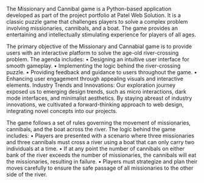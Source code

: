 The Missionary and Cannibal game is a Python-based application developed as part of the project portfolio at Patel Web Solution. It is a classic puzzle game that challenges players to solve a complex problem involving missionaries, cannibals, and a boat. The game provides an entertaining and intellectually stimulating experience for players of all ages.

The primary objective of the Missionary and Cannabial game is to provide users with an interactive platform to solve the age-old river-crossing problem. The agenda includes:
• Designing an intuitive user interface for smooth gameplay.
• Implementing the logic behind the river-crossing puzzle.
• Providing feedback and guidance to users throughout the game.
• Enhancing user engagement through appealing visuals and interactive elements.
Industry Trends and Innovations: Our exploration journey exposed us to emerging design trends, such as micro interactions, dark mode interfaces, and minimalist aesthetics. By staying abreast of industry innovations, we cultivated a forward-thinking approach to web design, integrating novel concepts into our projects.

The game follows a set of rules governing the movement of missionaries, cannibals, and the boat across the river. The logic behind the game includes:
• Players are presented with a scenario where three missionaries and three cannibals must cross a river using a boat that can only carry two individuals at a time.
• If at any point the number of cannibals on either bank of the river exceeds the number of missionaries, the cannibals will eat the missionaries, resulting in failure.
• Players must strategize and plan their moves carefully to ensure the safe passage of all missionaries to the other side of the river.